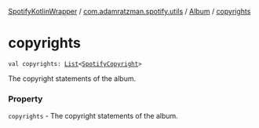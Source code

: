 [SpotifyKotlinWrapper](../../index.md) / [com.adamratzman.spotify.utils](../index.md) / [Album](index.md) / [copyrights](./copyrights.md)

# copyrights

`val copyrights: `[`List`](https://kotlinlang.org/api/latest/jvm/stdlib/kotlin.collections/-list/index.html)`<`[`SpotifyCopyright`](../-spotify-copyright/index.md)`>`

The copyright statements of the album.

### Property

`copyrights` - The copyright statements of the album.